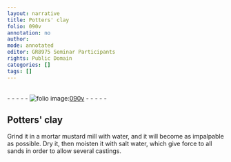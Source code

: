 ```yaml
---
layout: narrative
title: Potters' clay
folio: 090v
annotation: no
author:
mode: annotated
editor: GR8975 Seminar Participants
rights: Public Domain
categories: []
tags: []
---
```


 <br/>- - - - - <a href="http://gallica.bnf.fr/ark:/12148/btv1b10500001g/f186.image"><img src="../assets/photo-icon.png" alt="folio image: " style="display:inline-block; margin-bottom:-3px;"/>090v</a> - - - - - <br/> 
## Potters' clay

 
 Grind it in a mortar mustard mill with water, and it will become as impalpable as possible. Dry it, then moisten it with salt water, which give force to all sands in order to allow several castings. 
 